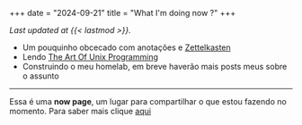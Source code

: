 +++
date = "2024-09-21"
title = "What I'm doing now ?"
+++

_Last updated at {{< lastmod >}}._

- Um pouquinho obcecado com anotações e [Zettelkasten](https://zettelkasten.de)
- Lendo [The Art Of Unix Programming](http://www.catb.org/~esr/writings/taoup/html)
- Construindo o meu homelab, em breve haverão mais posts meus sobre o assunto
---

Essa é uma **now page**, um lugar para compartilhar o que estou fazendo no momento. Para saber mais clique [aqui](https://nownownow.com/about)